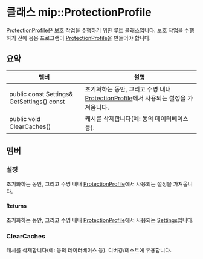 # <a name="class-mipprotectionprofile"></a>클래스 mip::ProtectionProfile 
[ProtectionProfile](#classmip_1_1_protection_profile)은 보호 작업을 수행하기 위한 루트 클래스입니다.
보호 작업을 수행하기 전에 응용 프로그램이 [ProtectionProfile](#classmip_1_1_protection_profile)을 만들어야 합니다.
  
## <a name="summary"></a>요약
 멤버                        | 설명                                
--------------------------------|---------------------------------------------
public const Settings& GetSettings() const  |  초기화하는 동안, 그리고 수명 내내 [ProtectionProfile](#classmip_1_1_protection_profile)에서 사용되는 설정을 가져옵니다.
public void ClearCaches()  |  캐시를 삭제합니다(예: 동의 데이터베이스 등).
  
## <a name="members"></a>멤버
  
### <a name="settings"></a>설정
초기화하는 동안, 그리고 수명 내내 [ProtectionProfile](#classmip_1_1_protection_profile)에서 사용되는 설정을 가져옵니다.
  
#### <a name="returns"></a>Returns
초기화하는 동안, 그리고 수명 내내 [ProtectionProfile](#classmip_1_1_protection_profile_1_1_settings)에서 사용되는 [Settings](#classmip_1_1_protection_profile)입니다.
  
### <a name="clearcaches"></a>ClearCaches
캐시를 삭제합니다(예: 동의 데이터베이스 등). 디버깅/테스트에 유용합니다.